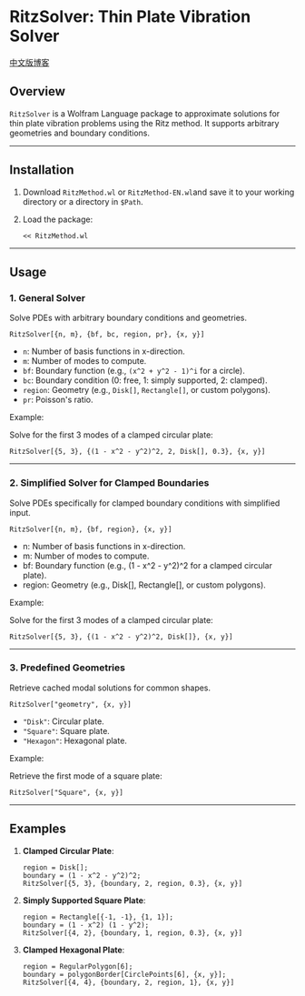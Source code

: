 # RitzSolver: Thin Plate Vibration Solver

[中文版博客](https://fengyukongzhou.github.io/2024/12/04/ritz-method-in-wl/)

## Overview

`RitzSolver` is a Wolfram Language package to approximate solutions for thin plate vibration problems using the Ritz method. It supports arbitrary geometries and boundary conditions.

---

## Installation

1. Download `RitzMethod.wl` or `RitzMethod-EN.wl`and save it to your working directory or a directory in `$Path`.
2. Load the package:

   ```wolfram
   << RitzMethod.wl
   ```

---

## Usage

### 1. General Solver
Solve PDEs with arbitrary boundary conditions and geometries.

```wolfram
RitzSolver[{n, m}, {bf, bc, region, pr}, {x, y}]
```

- `n`: Number of basis functions in x-direction.
- `m`: Number of modes to compute.
- `bf`: Boundary function (e.g., `(x^2 + y^2 - 1)^i` for a circle).
- `bc`: Boundary condition (0: free, 1: simply supported, 2: clamped).
- `region`: Geometry (e.g., `Disk[]`, `Rectangle[]`, or custom polygons).
- `pr`: Poisson's ratio.

Example:

Solve for the first 3 modes of a clamped circular plate:
```wolfram
RitzSolver[{5, 3}, {(1 - x^2 - y^2)^2, 2, Disk[], 0.3}, {x, y}]
```

---

### 2. Simplified Solver for Clamped Boundaries
Solve PDEs specifically for clamped boundary conditions with simplified input.

```wolfram
RitzSolver[{n, m}, {bf, region}, {x, y}]
```

- n: Number of basis functions in x-direction.
- m: Number of modes to compute.
- bf: Boundary function (e.g., (1 - x^2 - y^2)^2 for a clamped circular plate).
- region: Geometry (e.g., Disk[], Rectangle[], or custom polygons).

Example:

Solve for the first 3 modes of a clamped circular plate:

```wolfram
RitzSolver[{5, 3}, {(1 - x^2 - y^2)^2, Disk[]}, {x, y}]
```

---

### 3. Predefined Geometries
Retrieve cached modal solutions for common shapes.

```wolfram
RitzSolver["geometry", {x, y}]
```

- `"Disk"`: Circular plate.  
- `"Square"`: Square plate.  
- `"Hexagon"`: Hexagonal plate.

Example:

Retrieve the first mode of a square plate:
```wolfram
RitzSolver["Square", {x, y}]
```

---

## Examples

1. **Clamped Circular Plate**:
   ```wolfram
   region = Disk[];
   boundary = (1 - x^2 - y^2)^2;
   RitzSolver[{5, 3}, {boundary, 2, region, 0.3}, {x, y}]
   ```

2. **Simply Supported Square Plate**:
   ```wolfram
   region = Rectangle[{-1, -1}, {1, 1}];
   boundary = (1 - x^2) (1 - y^2);
   RitzSolver[{4, 2}, {boundary, 1, region, 0.3}, {x, y}]
   ```

3. **Clamped Hexagonal Plate**:
   ```wolfram
   region = RegularPolygon[6];
   boundary = polygonBorder[CirclePoints[6], {x, y}];
   RitzSolver[{4, 4}, {boundary, 2, region, 1}, {x, y}]
   ```
